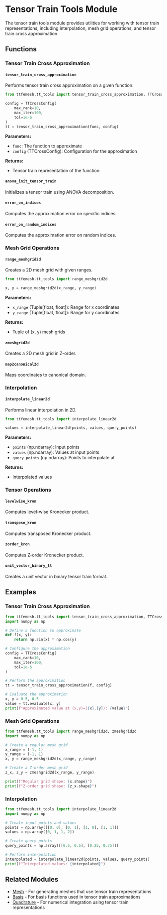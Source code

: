 # Tensor Train Tools Module

The tensor train tools module provides utilities for working with tensor train representations, including interpolation, mesh grid operations, and tensor train cross approximation.

## Functions

### Tensor Train Cross Approximation

#### `tensor_train_cross_approximation`
Performs tensor train cross approximation on a given function.

```python
from ttfemesh.tt_tools import tensor_train_cross_approximation, TTCrossConfig

config = TTCrossConfig(
    max_rank=10,
    max_iter=100,
    tol=1e-6
)
tt = tensor_train_cross_approximation(func, config)
```

**Parameters:**
- `func`: The function to approximate
- `config` (TTCrossConfig): Configuration for the approximation

**Returns:**
- Tensor train representation of the function

#### `anova_init_tensor_train`
Initializes a tensor train using ANOVA decomposition.

#### `error_on_indices`
Computes the approximation error on specific indices.

#### `error_on_random_indices`
Computes the approximation error on random indices.

### Mesh Grid Operations

#### `range_meshgrid2d`
Creates a 2D mesh grid with given ranges.

```python
from ttfemesh.tt_tools import range_meshgrid2d

x, y = range_meshgrid2d(x_range, y_range)
```

**Parameters:**
- `x_range` (Tuple[float, float]): Range for x coordinates
- `y_range` (Tuple[float, float]): Range for y coordinates

**Returns:**
- Tuple of (x, y) mesh grids

#### `zmeshgrid2d`
Creates a 2D mesh grid in Z-order.

#### `map2canonical2d`
Maps coordinates to canonical domain.

### Interpolation

#### `interpolate_linear2d`
Performs linear interpolation in 2D.

```python
from ttfemesh.tt_tools import interpolate_linear2d

values = interpolate_linear2d(points, values, query_points)
```

**Parameters:**
- `points` (np.ndarray): Input points
- `values` (np.ndarray): Values at input points
- `query_points` (np.ndarray): Points to interpolate at

**Returns:**
- Interpolated values

### Tensor Operations

#### `levelwise_kron`
Computes level-wise Kronecker product.

#### `transpose_kron`
Computes transposed Kronecker product.

#### `zorder_kron`
Computes Z-order Kronecker product.

#### `unit_vector_binary_tt`
Creates a unit vector in binary tensor train format.

## Examples

### Tensor Train Cross Approximation

```python
from ttfemesh.tt_tools import tensor_train_cross_approximation, TTCrossConfig
import numpy as np

# Define a function to approximate
def f(x, y):
    return np.sin(x) * np.cos(y)

# Configure the approximation
config = TTCrossConfig(
    max_rank=10,
    max_iter=100,
    tol=1e-6
)

# Perform the approximation
tt = tensor_train_cross_approximation(f, config)

# Evaluate the approximation
x, y = 0.5, 0.5
value = tt.evaluate(x, y)
print(f"Approximated value at (x,y)=({x},{y}): {value}")
```

### Mesh Grid Operations

```python
from ttfemesh.tt_tools import range_meshgrid2d, zmeshgrid2d
import numpy as np

# Create a regular mesh grid
x_range = (-1, 1)
y_range = (-1, 1)
x, y = range_meshgrid2d(x_range, y_range)

# Create a Z-order mesh grid
z_x, z_y = zmeshgrid2d(x_range, y_range)

print(f"Regular grid shape: {x.shape}")
print(f"Z-order grid shape: {z_x.shape}")
```

### Interpolation

```python
from ttfemesh.tt_tools import interpolate_linear2d
import numpy as np

# Create input points and values
points = np.array([[0, 0], [0, 1], [1, 0], [1, 1]])
values = np.array([0, 1, 1, 2])

# Create query points
query_points = np.array([[0.5, 0.5], [0.25, 0.75]])

# Perform interpolation
interpolated = interpolate_linear2d(points, values, query_points)
print(f"Interpolated values: {interpolated}")
```

## Related Modules

- [Mesh](mesh.md) - For generating meshes that use tensor train representations
- [Basis](basis.md) - For basis functions used in tensor train approximations
- [Quadrature](quadrature.md) - For numerical integration using tensor train representations 